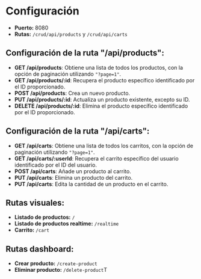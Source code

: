 # Configuración

- **Puerto:** 8080
- **Rutas:** `/crud/api/products` y `/crud/api/carts`

## Configuración de la ruta "/api/products":

- **GET /api/products**: Obtiene una lista de todos los productos, con la opción de paginación utilizando `"?page=1"`.
- **GET /api/products/:id**: Recupera el producto específico identificado por el ID proporcionado.
- **POST /api/products**: Crea un nuevo producto.
- **PUT /api/products/:id**: Actualiza un producto existente, excepto su ID.
- **DELETE /api/products/:id**: Elimina el producto específico identificado por el ID proporcionado.

## Configuración de la ruta "/api/carts":

- **GET /api/carts**: Obtiene una lista de todos los carritos, con la opción de paginación utilizando `"?page=1"`.
- **GET /api/carts/:userId**: Recupera el carrito específico del usuario identificado por el ID del usuario.
- **POST /api/carts**: Añade un producto al carrito.
- **PUT /api/carts**: Elimina un producto del carrito.
- **PUT /api/carts**: Edita la cantidad de un producto en el carrito.

## Rutas visuales:

- **Listado de productos:** `/`
- **Listado de productos realtime:** `/realtime`
- **Carrito:** `/cart`

## Rutas dashboard:
- **Crear producto:** `/create-product`
- **Eliminar producto:** `/delete-product`T